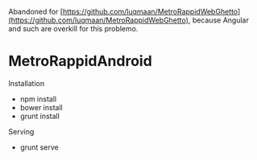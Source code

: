 Abandoned for [https://github.com/luqmaan/MetroRappidWebGhetto](https://github.com/luqmaan/MetroRappidWebGhetto), because Angular and such are overkill for this problemo.

MetroRappidAndroid
==================


Installation

- npm install
- bower install
- grunt install

Serving

- grunt serve
